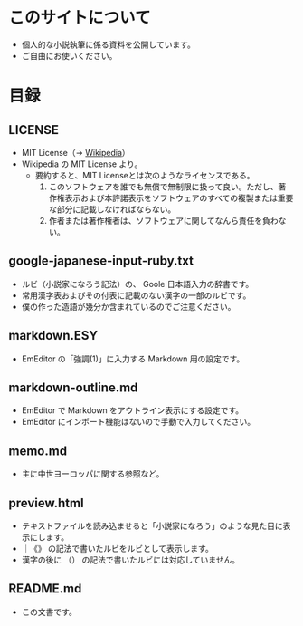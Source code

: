 # このサイトについて
* 個人的な小説執筆に係る資料を公開しています。
* ご自由にお使いください。

# 目録
## LICENSE
* MIT License（-> [Wikipedia](https://ja.wikipedia.org/wiki/MIT_License#%E7%89%B9%E5%BE%B4)）
* Wikipedia の MIT License より。
  * 要約すると、MIT Licenseとは次のようなライセンスである。
    1. このソフトウェアを誰でも無償で無制限に扱って良い。ただし、著作権表示および本許諾表示をソフトウェアのすべての複製または重要な部分に記載しなければならない。
    2. 作者または著作権者は、ソフトウェアに関してなんら責任を負わない。

## google-japanese-input-ruby.txt
* ルビ（小説家になろう記法）の、 Goole 日本語入力の辞書です。
* 常用漢字表およびその付表に記載のない漢字の一部のルビです。
* 僕の作った造語が幾分か含まれているのでご注意ください。

## markdown.ESY
* EmEditor の「強調(1)」に入力する Markdown 用の設定です。

## markdown-outline.md
* EmEditor で Markdown をアウトライン表示にする設定です。
* EmEditor にインポート機能はないので手動で入力してください。

## memo.md
* 主に中世ヨーロッパに関する参照など。

## preview.html
* テキストファイルを読み込ませると「小説家になろう」のような見た目に表示にします。
* ｜《》 の記法で書いたルビをルビとして表示します。
* 漢字の後に （） の記法で書いたルビには対応していません。

## README.md
* この文書です。
